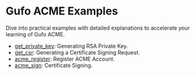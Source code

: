 # Gufo ACME Examples

Dive into practical examples with detailed explanations to accelerate your learning of Gufo ACME.

* [get_private_key](get_private_key.md): Generating RSA Private Key.
* [get_csr](get_csr.md): Generating a Certificate Signing Request.
* [acme_register](acme_register.md): Register ACME Account.
* [acme_sign](acme_sign.md): Certificate Signing.